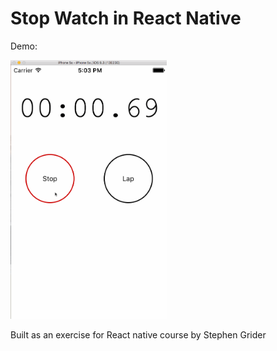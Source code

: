 # Stop Watch in React Native

Demo:

<img src="demo.gif" width="250">

Built as an exercise for React native course by Stephen Grider
